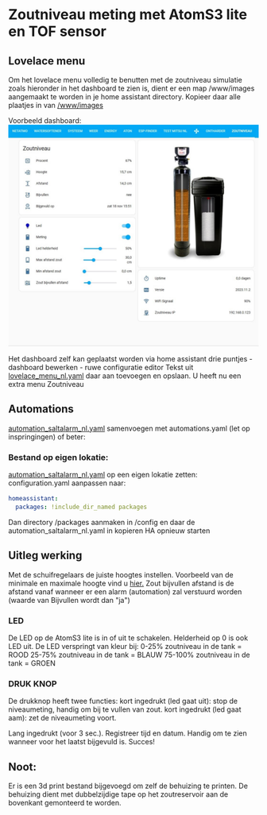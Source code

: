 # Zoutniveau meting met AtomS3 lite en TOF sensor

## Lovelace menu
Om het lovelace menu volledig te benutten met de zoutniveau simulatie zoals hieronder in het dashboard te zien is, 
dient er een map /www/images aangemaakt te worden in je home assistant directory.
Kopieer daar alle plaatjes in van [/www/images](../www/images)

Voorbeeld dashboard: 
![Example](Printscreen_NL.jpg)

Het dashboard zelf kan geplaatst worden via home assistant drie puntjes - dashboard bewerken - ruwe configuratie editor
Tekst uit [lovelace_menu_nl.yaml](../home_assistant/lovelace_menu_nl.yaml) daar aan toevoegen en opslaan.
U heeft nu een extra menu Zoutniveau

## Automations
[automation_saltalarm_nl.yaml](../home_assistant/automation_saltalarm_nl.yaml) samenvoegen met automations.yaml (let op inspringingen) of beter:

### Bestand op eigen lokatie: 
[automation_saltalarm_nl.yaml](../home_assistant/automation_saltalarm_nl) op een eigen lokatie zetten:
configuration.yaml aanpassen naar:

```yml
homeassistant:
  packages: !include_dir_named packages
```

Dan directory /packages aanmaken in /config en daar de automation_saltalarm_nl.yaml in kopieren
HA opnieuw starten

## Uitleg werking

Met de schuifregelaars de juiste hoogtes instellen.
Voorbeeld van de minimale en maximale hoogte vind u [hier.](../README/min_max_NL.jpg) 
Zout bijvullen afstand is de afstand vanaf wanneer er een alarm (automation) zal verstuurd worden (waarde van Bijvullen wordt dan "ja")

### LED
De LED op de AtomS3 lite is in of uit te schakelen. Helderheid op 0 is ook LED uit.
De LED verspringt van kleur bij:
0-25% zoutniveau in de tank = ROOD
25-75% zoutniveau in de tank = BLAUW
75-100% zoutniveau in de tank = GROEN

### DRUK KNOP
De drukknop heeft twee functies:
kort ingedrukt (led gaat uit): stop de niveaumeting, handig om bij te vullen van zout.
kort ingedrukt (led gaat aam): zet de niveaumeting voort.

Lang ingedrukt (voor 3 sec.). Registreer tijd en datum. Handig om te zien wanneer voor het laatst bijgevuld is.
Succes!

## Noot:
Er is een 3d print bestand bijgevoegd om zelf de behuizing te printen.
De behuizing dient met dubbelzijdige tape op het zoutreservoir aan de bovenkant gemonteerd te worden.




